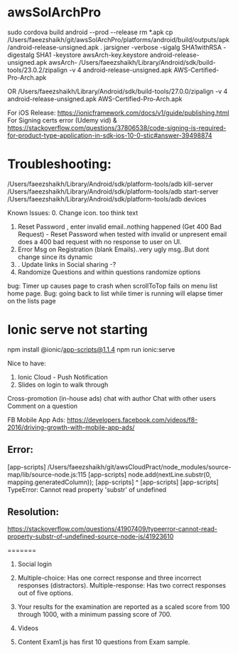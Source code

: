 # awsSolArchPro


sudo cordova build android --prod --release
rm *.apk
cp /Users/faeezshaikh/git/awsSolArchPro/platforms/android/build/outputs/apk/android-release-unsigned.apk .
jarsigner -verbose -sigalg SHA1withRSA -digestalg SHA1 -keystore awsArch-key.keystore android-release-unsigned.apk awsArch-
/Users/faeezshaikh/Library/Android/sdk/build-tools/23.0.2/zipalign -v 4 android-release-unsigned.apk AWS-Certified-Pro-Arch.apk

OR
/Users/faeezshaikh/Library/Android/sdk/build-tools/27.0.0/zipalign -v 4 android-release-unsigned.apk AWS-Certified-Pro-Arch.apk


For iOS Release:
https://ionicframework.com/docs/v1/guide/publishing.html
For Signing certs error (Udemy vid) & 
https://stackoverflow.com/questions/37806538/code-signing-is-required-for-product-type-application-in-sdk-ios-10-0-stic#answer-39498874



Troubleshooting:
===============
/Users/faeezshaikh/Library/Android/sdk/platform-tools/adb kill-server
/Users/faeezshaikh/Library/Android/sdk/platform-tools/adb start-server
/Users/faeezshaikh/Library/Android/sdk/platform-tools/adb devices


Known Issues:
0. Change icon. too think text
1. Reset Password , enter invalid email..nothing happened (Get 400 Bad Request) - Reset Password when tested with invalid or unpresent email does a 400 bad request with no response to user on UI.
2. Error Msg on Registration (blank Emails)..very ugly msg..But dont change since its dynamic
3. . Update links in Social sharing -? 
4. Randomize Questions and within questions randomize options


bug: Timer up causes page to crash when scrollToTop fails on menu list home page.
Bug: going back to list while timer is running will elapse timer on the lists page


Ionic serve not starting
=========================
npm install @ionic/app-scripts@1.1.4
npm run ionic:serve








Nice to have:
1. Ionic Cloud - Push Notification
3. Slides on login to walk through

Cross-promotion (in-house ads)
chat with author
Chat with other users
Comment on a question




FB Mobile App Ads:
https://developers.facebook.com/videos/f8-2016/driving-growth-with-mobile-app-ads/


## Error:

[app-scripts] /Users/faeezshaikh/git/awsCloudPract/node_modules/source-map/lib/source-node.js:115
[app-scripts]         node.add(nextLine.substr(0, mapping.generatedColumn));
[app-scripts]                           ^
[app-scripts]
[app-scripts] TypeError: Cannot read property 'substr' of undefined


## Resolution:
https://stackoverflow.com/questions/41907409/typeerror-cannot-read-property-substr-of-undefined-source-node-js/41923610

=======

1. Social login
2. Multiple-choice: Has one correct response and three incorrect responses (distractors).
   Multiple-response: Has two correct responses out of five options. 

3. Your results for the examination are reported as a scaled score from 100 through 1000, with a minimum passing score of 700.
4. Videos
5. Content
    Exam1.js has first 10 questions from Exam sample.